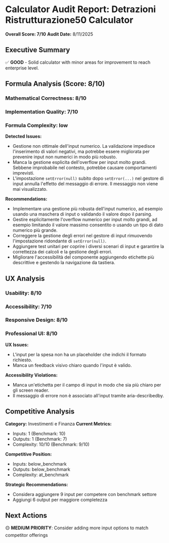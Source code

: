# Calculator Audit Report: Detrazioni Ristrutturazione50 Calculator

**Overall Score: 7/10**
**Audit Date:** 8/11/2025

## Executive Summary

✅ **GOOD** - Solid calculator with minor areas for improvement to reach enterprise level.

## Formula Analysis (Score: 8/10)

### Mathematical Correctness: 8/10
### Implementation Quality: 7/10
### Formula Complexity: low

**Detected Issues:**
- Gestione non ottimale dell'input numerico. La validazione impedisce l'inserimento di valori negativi, ma potrebbe essere migliorata per prevenire input non numerici in modo più robusto.
- Manca la gestione esplicita dell'overflow per input molto grandi. Sebbene improbabile nel contesto, potrebbe causare comportamenti imprevisti.
- L'impostazione `setError(null)` subito dopo `setError(...)` nel gestore di input annulla l'effetto del messaggio di errore. Il messaggio non viene mai visualizzato.

**Recommendations:**
- Implementare una gestione più robusta dell'input numerico, ad esempio usando una maschera di input o validando il valore dopo il parsing.
- Gestire esplicitamente l'overflow numerico per input molto grandi, ad esempio limitando il valore massimo consentito o usando un tipo di dato numerico più grande.
- Correggere la gestione degli errori nel gestore di input rimuovendo l'impostazione ridondante di `setError(null)`.
- Aggiungere test unitari per coprire i diversi scenari di input e garantire la correttezza dei calcoli e la gestione degli errori.
- Migliorare l'accessibilità del componente aggiungendo etichette più descrittive e gestendo la navigazione da tastiera.

## UX Analysis

### Usability: 8/10
### Accessibility: 7/10  
### Responsive Design: 8/10
### Professional UI: 8/10

**UX Issues:**
- L'input per la spesa non ha un placeholder che indichi il formato richiesto.
- Manca un feedback visivo chiaro quando l'input è valido.

**Accessibility Violations:**
- Manca un'etichetta per il campo di input in modo che sia più chiaro per gli screen reader.
- Il messaggio di errore non è associato all'input tramite aria-describedby.

## Competitive Analysis

**Category:** Investimenti e Finanza
**Current Metrics:**
- Inputs: 1 (Benchmark: 10)
- Outputs: 1 (Benchmark: 7)
- Complexity: 10/10 (Benchmark: 9/10)

**Competitive Position:**
- Inputs: below_benchmark
- Outputs: below_benchmark  
- Complexity: at_benchmark

**Strategic Recommendations:**
- Considera aggiungere 9 input per competere con benchmark settore
- Aggiungi 6 output per maggiore completezza

## Next Actions

🟡 **MEDIUM PRIORITY**: Consider adding more input options to match competitor offerings
